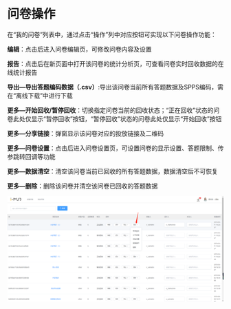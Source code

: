 # 问卷操作

在“我的问卷”列表中，通过点击“操作”列中对应按钮可实现以下问卷操作功能：

**编辑**：点击后进入问卷编辑页，可修改问卷内容及设置

**报告**：点击后在新页面中打开该问卷的统计分析页，可查看问卷实时回收数据的在线统计报告

**导出—导出答题编码数据（.csv）**:导出该问卷当前所有答题数据及SPPS编码，需在“离线下载”中进行下载

**更多—开始回收/暂停回收**：切换指定问卷当前的回收状态；“正在回收”状态的问卷此处仅显示“暂停回收”按钮，“暂停回收”状态的问卷此处仅显示“开始回收”按钮

**更多—分享链接**：弹窗显示该问卷对应的投放链接及二维码

**更多—问卷设置**：点击后进入问卷设置页，可设置问卷的显示设置、答题限制、传参跳转回调等功能

**更多—数据清空**：清空该问卷当前已回收的所有答题数据，数据清空后不可恢复

**更多—删除**：删除该问卷并清空该问卷已回收的答题数据

![&#x95EE;&#x5377;&#x64CD;&#x4F5C;](../../.gitbook/assets/image%20%28184%29.png)

